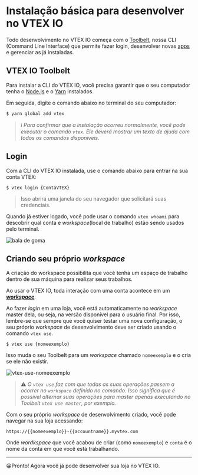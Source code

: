 # Instalação básica para desenvolver no VTEX IO

Todo desenvolvimento no VTEX IO começa com o [Toolbelt](link), nossa CLI (Command Line Interface) que permite fazer login, desenvolver novas [apps](link) e gerenciar as já instaladas.

## VTEX IO Toolbelt

Para instalar a CLI do VTEX IO, você precisa garantir que o seu computador tenha o [Node.js](https://nodejs.org/) e o [Yarn](https://yarnpkg.com/) instalados.

Em seguida, digite o comando abaixo no terminal do seu computador:

```
$ yarn global add vtex
```

  >ℹ️ *Para confirmar que a instalação ocorreu normalmente, você pode executar o comando `vtex`. Ele deverá mostrar um texto de ajuda com todos os comandos disponíveis.*

## Login

Com a CLI do VTEX IO instalada, use o comando abaixo para entrar na sua conta VTEX:

```
$ vtex login {ContaVTEX}
```

> Isso abrirá uma janela do seu navegador que solicitará suas credenciais.

Quando já estiver logado, você pode usar o comando `vtex whoami` para descobrir qual conta e *workspace*(local de trabalho) estão sendo usados pelo terminal.

![bala de goma](https://user-images.githubusercontent.com/52087100/61886028-517e2780-aed5-11e9-9398-b6d2f3909a50.png)

  
## Criando seu próprio *workspace*
A criação do workspace possibilita que você tenha um espaço de trabalho dentro de sua máquina para realizar seus trabalhos.

Ao usar o VTEX IO, toda interação com uma conta acontece em um [***workspace***](*link*).

Ao fazer *login* em uma loja, você está automaticamente no *workspace* master dela, ou seja, na versão disponível para o usuário final. 
Por isso, lembre-se que sempre que você quiser testar uma nova configuração, o seu próprio *workspace* de desenvolvimento deve ser criado usando o comando `vtex use`.

```
$ vtex use {nomeexemplo}
```

Isso muda o seu Toolbelt para um *workspace* chamado `nomeexemplo` e o cria se ele não existir.

![vtex-use-nomeexemplo](https://user-images.githubusercontent.com/52087100/61886135-7ffc0280-aed5-11e9-983f-4a76615d0574.png)

>⚠️ *O `vtex use` faz com que todas as suas operações passem a ocorrer no `workspace` definido no comando. Isso significa que é possível alternar suas operações para master apenas executando no Toolbelt `vtex use master`, por exemplo.*

Com o seu próprio *workspace* de desenvolvimento criado, você pode navegar na sua loja acessando:

`https://{{nomeexemplo}}-{{accountname}}.myvtex.com`

Onde *wordkspace* que você acabou de criar (como `nomeexemplo`) e `conta` é o nome da conta em que você está trabalhando.

***

😀Pronto! Agora você já pode desenvolver sua loja no VTEX IO.
